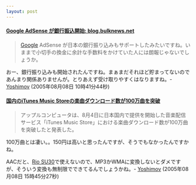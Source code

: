 ```yaml
---
layout: post
---
```

<h4><a href="http://blog.bulknews.net/mt/archives/001778.html">Google AdSense が銀行振込開始: blog.bulknews.net</a></h4>
<blockquote><p><a href="http://www.google.co.jp/">Google</a> AdSense が日本の銀行振り込みもサポートしたみたいですね。いままで小切手の換金に余計な手数料をかけていた人には朗報じゃないでしょうか。</p>
</blockquote>
<p>おー、銀行振り込みも開始されたんですね。まぁまだそれほど貯まってないのであんまり関係ありませんが。とりあえず受け取りやすくはなりますね。- <a href="/?page=Yoshimov" class="wikipage">Yoshimov</a> (2005年08月08日 10時41分44秒)</p>
<h4><a href="http://internet.watch.impress.co.jp/cda/news/2005/08/08/8720.html">国内のiTunes Music Storeの楽曲ダウンロード数が100万曲を突破</a></h4>
<blockquote><p>アップルコンピュータは、8月4日に日本国内で提供を開始した音楽配信サービス「iTunes Music Store」における楽曲ダウンロード数が100万曲を突破したと発表した。</p>
</blockquote>
<p>100万曲とは凄い。。150円は高いと思ったんですが、そうでもなかったんですかね。</p>
<p>AACだと、<a href="/?page=Rio+SU30" class="wikipage">Rio SU30</a>で使えないので、MP3かWMAに変換しないとダメですが、そういう変換も無制限でできてるんでしょうかね。- <a href="/?page=Yoshimov" class="wikipage">Yoshimov</a> (2005年08月08日 15時45分27秒)</p>
